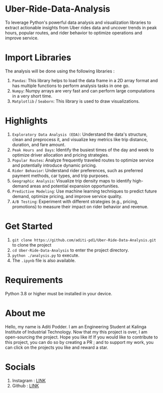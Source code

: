 # Uber-Ride-Data-Analysis
To leverage Python's powerful data analysis and visualization libraries to extract actionable insights from Uber rides data and uncover trends in peak hours, popular routes, and rider behavior to optimize operations and improve service.

# Import Libraries
The analysis will be done using the following libraries : 
1. `Pandas`:  This library helps to load the data frame in a 2D array format and has multiple functions to perform analysis tasks in one go.
2. `Numpy`: Numpy arrays are very fast and can perform large computations in a very short time.
3. `Matplotlib` / `Seaborn`: This library is used to draw visualizations.

# Highlights
1. `Exploratory Data Analysis (EDA)`: Understand the data's structure, clean and preprocess it, and visualize key metrics like trip distance, duration, and fare amount.
2. `Peak Hours and Days`: Identify the busiest times of the day and week to optimize driver allocation and pricing strategies.
3. `Popular Routes`: Analyze frequently traveled routes to optimize service and potentially introduce dynamic pricing.
4. `Rider Behavior`: Understand rider preferences, such as preferred payment methods, car types, and trip purposes.
5. `Geographic Analysis`: Visualize trip density maps to identify high-demand areas and potential expansion opportunities.
6. `Predictive Modeling`: Use machine learning techniques to predict future demand, optimize pricing, and improve service quality.
7. `A/B Testing`: Experiment with different strategies (e.g., pricing, promotions) to measure their impact on rider behavior and revenue.

# Get Started
1. `git clone https://github.com/aditi-pd1/Uber-Ride-Data-Analysis.git` to clone the project
2. `cd Uber-Ride-Data-Analysis` to enter the project directory.
3. `python ./analysis.py` to execute.
4. The `.ipynb` file is also available.

# Requirements
Python 3.8 or higher must be installed in your device. 

# About me
Hello, my name is Aditi Podder. I am an Engineering Student at Kalinga Institute of Industrial Technology. Now that my this project is over, I am open-sourcing the project. Hope you like it!
If you would like to contribute to this project, you can do so by creating a PR ; and to support my work, you can click on the projects you like and reward a star.

# Socials
1. Instagram :  [LINK](https://instagram.com/aditipd1/)
2. Github :  [LINK](https://github.com/aditi-pd1/)


